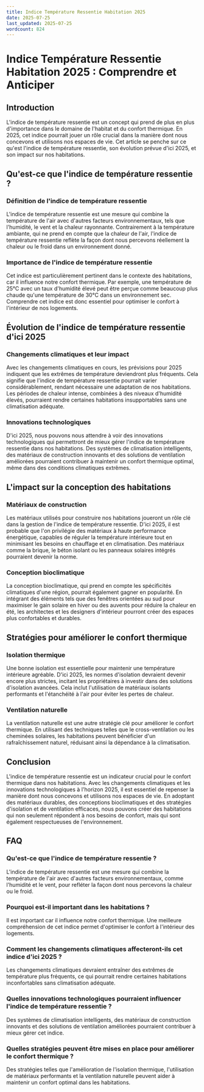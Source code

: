 ```yaml
---
title: Indice Température Ressentie Habitation 2025
date: 2025-07-25
last_updated: 2025-07-25
wordcount: 824
---
```


# Indice Température Ressentie Habitation 2025 : Comprendre et Anticiper

## Introduction

L'indice de température ressentie est un concept qui prend de plus en plus d'importance dans le domaine de l'habitat et du confort thermique. En 2025, cet indice pourrait jouer un rôle crucial dans la manière dont nous concevons et utilisons nos espaces de vie. Cet article se penche sur ce qu'est l'indice de température ressentie, son évolution prévue d'ici 2025, et son impact sur nos habitations.

## Qu'est-ce que l'indice de température ressentie ?

### Définition de l'indice de température ressentie

L'indice de température ressentie est une mesure qui combine la température de l'air avec d'autres facteurs environnementaux, tels que l'humidité, le vent et la chaleur rayonnante. Contrairement à la température ambiante, qui ne prend en compte que la chaleur de l'air, l'indice de température ressentie reflète la façon dont nous percevons réellement la chaleur ou le froid dans un environnement donné.

### Importance de l'indice de température ressentie

Cet indice est particulièrement pertinent dans le contexte des habitations, car il influence notre confort thermique. Par exemple, une température de 25°C avec un taux d'humidité élevé peut être perçue comme beaucoup plus chaude qu'une température de 30°C dans un environnement sec. Comprendre cet indice est donc essentiel pour optimiser le confort à l'intérieur de nos logements.

## Évolution de l'indice de température ressentie d'ici 2025

### Changements climatiques et leur impact

Avec les changements climatiques en cours, les prévisions pour 2025 indiquent que les extrêmes de température deviendront plus fréquents. Cela signifie que l'indice de température ressentie pourrait varier considérablement, rendant nécessaire une adaptation de nos habitations. Les périodes de chaleur intense, combinées à des niveaux d'humidité élevés, pourraient rendre certaines habitations insupportables sans une climatisation adéquate.

### Innovations technologiques

D'ici 2025, nous pouvons nous attendre à voir des innovations technologiques qui permettront de mieux gérer l'indice de température ressentie dans nos habitations. Des systèmes de climatisation intelligents, des matériaux de construction innovants et des solutions de ventilation améliorées pourraient contribuer à maintenir un confort thermique optimal, même dans des conditions climatiques extrêmes.

## L'impact sur la conception des habitations

### Matériaux de construction

Les matériaux utilisés pour construire nos habitations joueront un rôle clé dans la gestion de l'indice de température ressentie. D'ici 2025, il est probable que l'on privilégie des matériaux à haute performance énergétique, capables de réguler la température intérieure tout en minimisant les besoins en chauffage et en climatisation. Des matériaux comme la brique, le béton isolant ou les panneaux solaires intégrés pourraient devenir la norme.

### Conception bioclimatique

La conception bioclimatique, qui prend en compte les spécificités climatiques d'une région, pourrait également gagner en popularité. En intégrant des éléments tels que des fenêtres orientées au sud pour maximiser le gain solaire en hiver ou des auvents pour réduire la chaleur en été, les architectes et les designers d'intérieur pourront créer des espaces plus confortables et durables.

## Stratégies pour améliorer le confort thermique

### Isolation thermique

Une bonne isolation est essentielle pour maintenir une température intérieure agréable. D'ici 2025, les normes d'isolation devraient devenir encore plus strictes, incitant les propriétaires à investir dans des solutions d'isolation avancées. Cela inclut l'utilisation de matériaux isolants performants et l'étanchéité à l'air pour éviter les pertes de chaleur.

### Ventilation naturelle

La ventilation naturelle est une autre stratégie clé pour améliorer le confort thermique. En utilisant des techniques telles que le cross-ventilation ou les cheminées solaires, les habitations peuvent bénéficier d'un rafraîchissement naturel, réduisant ainsi la dépendance à la climatisation.

## Conclusion

L'indice de température ressentie est un indicateur crucial pour le confort thermique dans nos habitations. Avec les changements climatiques et les innovations technologiques à l'horizon 2025, il est essentiel de repenser la manière dont nous concevons et utilisons nos espaces de vie. En adoptant des matériaux durables, des conceptions bioclimatiques et des stratégies d'isolation et de ventilation efficaces, nous pouvons créer des habitations qui non seulement répondent à nos besoins de confort, mais qui sont également respectueuses de l'environnement.

## FAQ

### Qu'est-ce que l'indice de température ressentie ?

L'indice de température ressentie est une mesure qui combine la température de l'air avec d'autres facteurs environnementaux, comme l'humidité et le vent, pour refléter la façon dont nous percevons la chaleur ou le froid.

### Pourquoi est-il important dans les habitations ?

Il est important car il influence notre confort thermique. Une meilleure compréhension de cet indice permet d'optimiser le confort à l'intérieur des logements.

### Comment les changements climatiques affecteront-ils cet indice d'ici 2025 ?

Les changements climatiques devraient entraîner des extrêmes de température plus fréquents, ce qui pourrait rendre certaines habitations inconfortables sans climatisation adéquate.

### Quelles innovations technologiques pourraient influencer l'indice de température ressentie ?

Des systèmes de climatisation intelligents, des matériaux de construction innovants et des solutions de ventilation améliorées pourraient contribuer à mieux gérer cet indice.

### Quelles stratégies peuvent être mises en place pour améliorer le confort thermique ?

Des stratégies telles que l'amélioration de l'isolation thermique, l'utilisation de matériaux performants et la ventilation naturelle peuvent aider à maintenir un confort optimal dans les habitations.